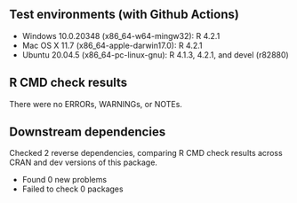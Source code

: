 ## Test environments (with Github Actions)

* Windows 10.0.20348 (x86_64-w64-mingw32): R 4.2.1
* Mac OS X 11.7 (x86_64-apple-darwin17.0): R 4.2.1
* Ubuntu 20.04.5 (x86_64-pc-linux-gnu): R 4.1.3, 4.2.1, and devel (r82880)

## R CMD check results
There were no ERRORs, WARNINGs, or NOTEs.

## Downstream dependencies

Checked 2 reverse dependencies, comparing R CMD check results across CRAN and dev versions of this package.

 * Found 0 new problems
 * Failed to check 0 packages


